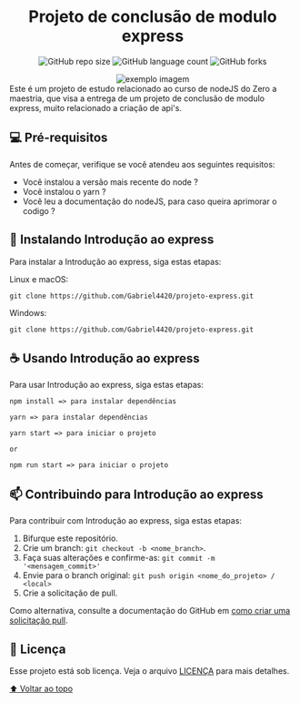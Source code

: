 <h1 id="introducao" style="text-align:center !important"> Projeto de conclusão de modulo express </h1>

<div style="text-align:center;">

![GitHub repo size](https://img.shields.io/github/repo-size/Gabriel4420/projeto-express?style=for-the-badge)
![GitHub language count](https://img.shields.io/github/languages/count/Gabriel4420/projeto-express?style=for-the-badge)
![GitHub forks](https://img.shields.io/github/forks/Gabriel4420/projeto-express?style=for-the-badge)

</div>
<div style="display:flex;align-items:center;justify-content:center;width:100%;">
<img src="https://miro.medium.com/max/365/0*JSnLvAWiph-GRILo.png" alt="exemplo imagem">
</div>
Este é um projeto de estudo relacionado ao curso de nodeJS do Zero a maestria, que visa a entrega de um projeto de conclusão de modulo express, muito relacionado a criação de api's.

## 💻 Pré-requisitos

Antes de começar, verifique se você atendeu aos seguintes requisitos:

- Você instalou a versão mais recente do node ?
- Você instalou o yarn ?
- Você leu a documentação do nodeJS, para caso queira aprimorar o codigo ?

## 🚀 Instalando Introdução ao express

Para instalar a Introdução ao express, siga estas etapas:

Linux e macOS:

```
git clone https://github.com/Gabriel4420/projeto-express.git

```

Windows:

```
git clone https://github.com/Gabriel4420/projeto-express.git
```

## ☕ Usando Introdução ao express

Para usar Introdução ao express, siga estas etapas:

```
npm install => para instalar dependências

yarn => para instalar dependências

yarn start => para iniciar o projeto

or

npm run start => para iniciar o projeto
```

## 📫 Contribuindo para Introdução ao express

Para contribuir com Introdução ao express, siga estas etapas:

1. Bifurque este repositório.
2. Crie um branch: `git checkout -b <nome_branch>`.
3. Faça suas alterações e confirme-as: `git commit -m '<mensagem_commit>'`
4. Envie para o branch original: `git push origin <nome_do_projeto> / <local>`
5. Crie a solicitação de pull.

Como alternativa, consulte a documentação do GitHub em [como criar uma solicitação pull](https://help.github.com/en/github/collaborating-with-issues-and-pull-requests/creating-a-pull-request).

## 📝 Licença

Esse projeto está sob licença. Veja o arquivo [LICENÇA](LICENSE.md) para mais detalhes.

[⬆ Voltar ao topo](#introducao)<br>
